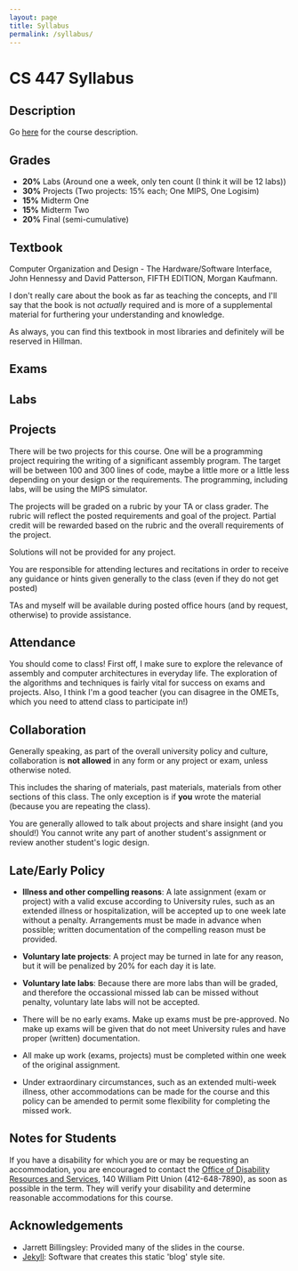 ```yaml
---
layout: page
title: Syllabus
permalink: /syllabus/
---
```


# CS 447 Syllabus

## Description

Go [here](/about) for the course description.

## Grades

* **20%** Labs (Around one a week, only ten count (I think it will be 12 labs))
* **30%** Projects (Two projects: 15% each; One MIPS, One Logisim)
* **15%** Midterm One
* **15%** Midterm Two
* **20%** Final (semi-cumulative)

## Textbook

Computer Organization and Design - The Hardware/Software Interface, John Hennessy and David Patterson, FIFTH EDITION, Morgan Kaufmann.

I don't really care about the book as far as teaching the concepts, and I'll say that the book is not *actually* required and is more of a supplemental material for furthering your understanding and knowledge.

As always, you can find this textbook in most libraries and definitely will be reserved in Hillman.

## Exams

## Labs

## Projects

There will be two projects for this course.
One will be a programming project requiring the writing of a significant assembly program.
The target will be between 100 and 300 lines of code, maybe a little more or a little less depending on your design or the requirements.
The programming, including labs, will be using the MIPS simulator.

The projects will be graded on a rubric by your TA or class grader.
The rubric will reflect the posted requirements and goal of the project.
Partial credit will be rewarded based on the rubric and the overall requirements of the project.

Solutions will not be provided for any project.

You are responsible for attending lectures and recitations in order to receive any guidance or hints given generally to the class (even if they do not get posted)

TAs and myself will be available during posted office hours (and by request, otherwise) to provide assistance.

## Attendance

You should come to class!
First off, I make sure to explore the relevance of assembly and computer architectures in everyday life.
The exploration of the algorithms and techniques is fairly vital for success on exams and projects.
Also, I think I'm a good teacher (you can disagree in the OMETs, which you need to attend class to participate in!)

## Collaboration

Generally speaking, as part of the overall university policy and culture, collaboration is **not allowed** in any form or any project or exam, unless otherwise noted.

This includes the sharing of materials, past materials, materials from other sections of this class. The only exception is if **you** wrote the material (because you are repeating the class).

You are generally allowed to talk about projects and share insight (and you should!) You cannot write any part of another student's assignment or review another student's logic design.

## Late/Early Policy

* **Illness and other compelling reasons**: A late assignment (exam or project) with a valid excuse according to University rules, such as an extended illness or hospitalization, will be accepted up to one week late without a penalty. Arrangements must be made in advance when possible; written documentation of the compelling reason must be provided.

* **Voluntary late projects**: A project may be turned in late for any reason, but it will be penalized by 20% for each day it is late.

* **Voluntary late labs**: Because there are more labs than will be graded, and therefore the occassional missed lab can be missed without penalty, voluntary late labs will not be accepted.

* There will be no early exams. Make up exams must be pre-approved. No make up exams will be given that do not meet University rules and have proper (written) documentation.

* All make up work (exams, projects) must be completed within one week of the original assignment.

* Under extraordinary circumstances, such as an extended multi-week illness, other accommodations can be made for the course and this policy can be amended to permit some flexibility for completing the missed work.

## Notes for Students

If you have a disability for which you are or may be requesting an accommodation, you are encouraged to contact the [Office of Disability Resources and Services](https://www.studentaffairs.pitt.edu/drs/), 140 William Pitt Union (412-648-7890), as soon as possible in the term. They will verify your disability and determine reasonable accommodations for this course.

## Acknowledgements

* Jarrett Billingsley: Provided many of the slides in the course.
* [Jekyll](https://jekyllrb.com): Software that creates this static 'blog' style site.
